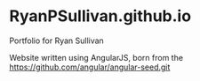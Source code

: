 RyanPSullivan.github.io
=======================

Portfolio for Ryan Sullivan

Website written using AngularJS, born from the https://github.com/angular/angular-seed.git